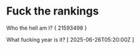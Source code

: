# Fuck the rankings

Who the hell am I?
{ 21593498 }

What fucking year is it?
[ 2025-06-26T05:20:00Z ]
